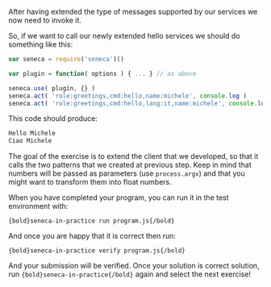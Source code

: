 After having extended the type of messages supported by our services we now
need to invoke it.

So, if we want to call our newly extended hello services we should do
something like this:

```javascript
var seneca = require('seneca')()

var plugin = function( options ) { ... } // as above

seneca.use( plugin, {} )
seneca.act( 'role:greetings,cmd:hello,name:michele', console.log )
seneca.act( 'role:greetings,cmd:hello,lang:it,name:michele', console.log )

```

This code should produce:

```javascript
Hello Michele
Ciao Michele

```

The goal of the exercise is to extend the client that we developed,
so that it calls the two patterns that we created at previous step.
 Keep in mind that numbers will be passed as parameters (use `process.argv`)
 and that you might want to transform them into float numbers.

When you have completed your program, you can run it in the test environment with:

    {bold}seneca-in-practice run program.js{/bold}

And once you are happy that it is correct then run:

    {bold}seneca-in-practice verify program.js{/bold}

And your submission will be verified. Once your solution is correct solution,
run `{bold}seneca-in-practice{/bold}` again and select the next exercise!
